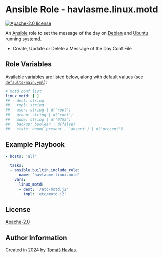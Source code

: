 Ansible Role - havlasme.linux.motd
==================================

[![Apache-2.0 license][license-image]][license-link]

An [Ansible](https://www.ansible.com/) role to set the message of the day on [Debian](https://www.debian.org/) and [Ubuntu](https://www.ubuntu.com/) running [systemd](https://systemd.io/).

- Create, Update or Delete a Message of the Day Conf File

Role Variables
--------------

Available variables are listed below, along with default values (see [`defaults/main.yml`](defaults/main.yml)):

```yaml
# motd conf list
linux_motd: [ ]
## - dest: string
##   tmpl: string
##   user: string | d('root')
##   group: string | d('root')
##   mode: string | d('0755')
##   backup: boolean | d(false)
##   state: enum('present', 'absent') | d('present')
```

Example Playbook
----------------

```yaml
- hosts: 'all'

  tasks:
  - ansible.builtin.include_role:
      name: 'havlasme.linux.motd'
    vars:
      linux_motd: 
      - dest: '/etc/motd.j2'
        tmpl: 'etc/motd.j2'
```

License
-------

[Apache-2.0][license-link]

Author Information
------------------

Created in 2024 by [Tomáš Havlas](https://havlas.me/).


[license-image]: https://img.shields.io/badge/license-Apache2.0-blue.svg?style=flat-square
[license-link]: ../../LICENSE
